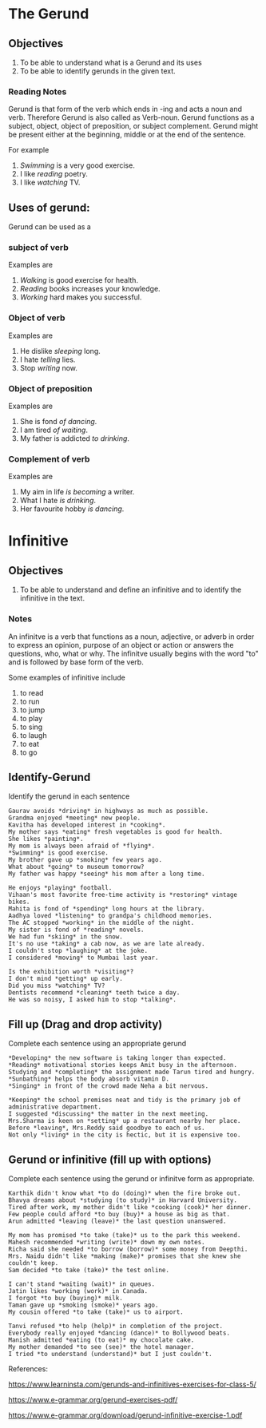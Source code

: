 # The Gerund

## Objectives
 1. To be able to understand what is a Gerund and its uses 
 2. To be able to identify gerunds in the given text. 

### Reading Notes
Gerund is that form of the verb which ends in -ing and acts a noun and verb. Therefore Gerund is also called as Verb-noun. Gerund functions as a subject, object, object  of preposition, or subject complement. Gerund might be present either at the beginning, middle or at the end of the sentence. 


For example 
1. *Swimming* is a very good exercise. 
2. I like *reading* poetry. 
3. I like *watching* TV.

## Uses of gerund: 
Gerund can be used as a 

### subject of verb
 Examples are
 1. *Walking* is good exercise for health.
 2. *Reading* books increases your knowledge.
 3. *Working* hard makes you successful.

### Object of verb
Examples are
1. He dislike *sleeping* long.
2. I hate *telling* lies.
3. Stop *writing* now.

### Object of preposition
Examples are
1. She is fond *of dancing*.
2. I am tired *of waiting*. 
3. My father is addicted *to drinking*. 

### Complement of verb
Examples are
1. My aim in life *is becoming* a writer.
2. What I hate *is drinking*. 
3. Her favourite hobby *is dancing*. 

# Infinitive 

## Objectives 
 1. To be able to understand and define an infinitive and to identify the infinitive in the text. 
 
 
 ### Notes

An infinitve is a verb that functions as a noun, adjective, or adverb in order to express an opinion, purpose of an object or action or answers the questions, who, what or why.
The infinitve usually begins with the word "to" and is followed by base form of the verb.

Some examples of infinitive include 
1. to read
2. to run
3. to jump
4. to play
5. to sing
6. to laugh
7. to eat
8. to go


## Identify-Gerund

Identify the gerund in each sentence

```
Gaurav avoids *driving* in highways as much as possible.
Grandma enjoyed *meeting* new people.
Kavitha has developed interest in *cooking*.
My mother says *eating* fresh vegetables is good for health. 
She likes *painting*.
My mom is always been afraid of *flying*.
*Swimming* is good exercise.
My brother gave up *smoking* few years ago.
What about *going* to museum tomorrow?
My father was happy *seeing* his mom after a long time.
```

```
He enjoys *playing* football.
Vihaan's most favorite free-time activity is *restoring* vintage bikes.
Mahita is fond of *spending* long hours at the library.
Aadhya loved *listening* to grandpa's childhood memories.
The AC stopped *working* in the middle of the night.
My sister is fond of *reading* novels.
We had fun *skiing* in the snow.
It's no use *taking* a cab now, as we are late already.
I couldn't stop *laughing* at the joke.
I considered *moving* to Mumbai last year.

```

```
Is the exhibition worth *visiting*?
I don't mind *getting* up early.
Did you miss *watching* TV?
Dentists recommend *cleaning* teeth twice a day.
He was so noisy, I asked him to stop *talking*.
```

## Fill up (Drag and drop activity) 

Complete each sentence using an appropriate gerund

```
*Developing* the new software is taking longer than expected.
*Reading* motivational stories keeps Amit busy in the afternoon.
Studying and *completing* the assignment made Tarun tired and hungry.
*Sunbathing* helps the body absorb vitamin D.
*Singing* in front of the crowd made Neha a bit nervous.
```

```
*Keeping* the school premises neat and tidy is the primary job of administrative department.
I suggested *discussing* the matter in the next meeting.
Mrs.Sharma is keen on *setting* up a restaurant nearby her place.
Before *leaving*, Mrs.Reddy said goodbye to each of us.
Not only *living* in the city is hectic, but it is expensive too. 
```

## Gerund or infinitive (fill up with options) 

Complete each sentence using the gerund or infinitve form as appropriate.

```
Karthik didn't know what *to do (doing)* when the fire broke out. 
Bhavya dreams about *studying (to study)* in Harvard University.
Tired after work, my mother didn't like *cooking (cook)* her dinner.
Few people could afford *to buy (buy)* a house as big as that.
Arun admitted *leaving (leave)* the last question unanswered.
```

```
My mom has promised *to take (take)* us to the park this weekend.
Mahesh recommended *writing (write)* down my own notes.
Richa said she needed *to borrow (borrow)* some money from Deepthi.
Mrs. Naidu didn't like *making (make)* promises that she knew she couldn't keep. 
Sam decided *to take (take)* the test online.
```

```
I can't stand *waiting (wait)* in queues.
Jatin likes *working (work)* in Canada.
I forgot *to buy (buying)* milk. 
Taman gave up *smoking (smoke)* years ago.
My cousin offered *to take (take)* us to airport.
```

```
Tanvi refused *to help (help)* in completion of the project.
Everybody really enjoyed *dancing (dance)* to Bollywood beats.
Manish admitted *eating (to eat)* my chocolate cake.
My mother demanded *to see (see)* the hotel manager.
I tried *to understand (understand)* but I just couldn't.
```


References: 


https://www.learninsta.com/gerunds-and-infinitives-exercises-for-class-5/

https://www.e-grammar.org/gerund-exercises-pdf/

https://www.e-grammar.org/download/gerund-infinitive-exercise-1.pdf












 

